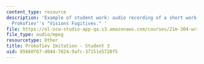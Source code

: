 ```yaml
---
content_type: resource
description: 'Example of student work: audio recording of a short work for piano imitating
  Prokofiev''s "Visions Fugitives." '
file: https://ol-ocw-studio-app-qa.s3.amazonaws.com/courses/21m-304-writing-in-tonal-forms-ii-spring-2009/85660f67d04478249afc37151e5720f5_fugitives3.mp3
file_type: audio/mpeg
resourcetype: Other
title: Prokofiev Imitation - Student 3
uid: 85660f67-d044-7824-9afc-37151e5720f5
---
```


